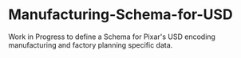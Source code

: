 # Manufacturing-Schema-for-USD
Work in Progress to define a Schema for Pixar's USD encoding manufacturing and factory planning specific data.
